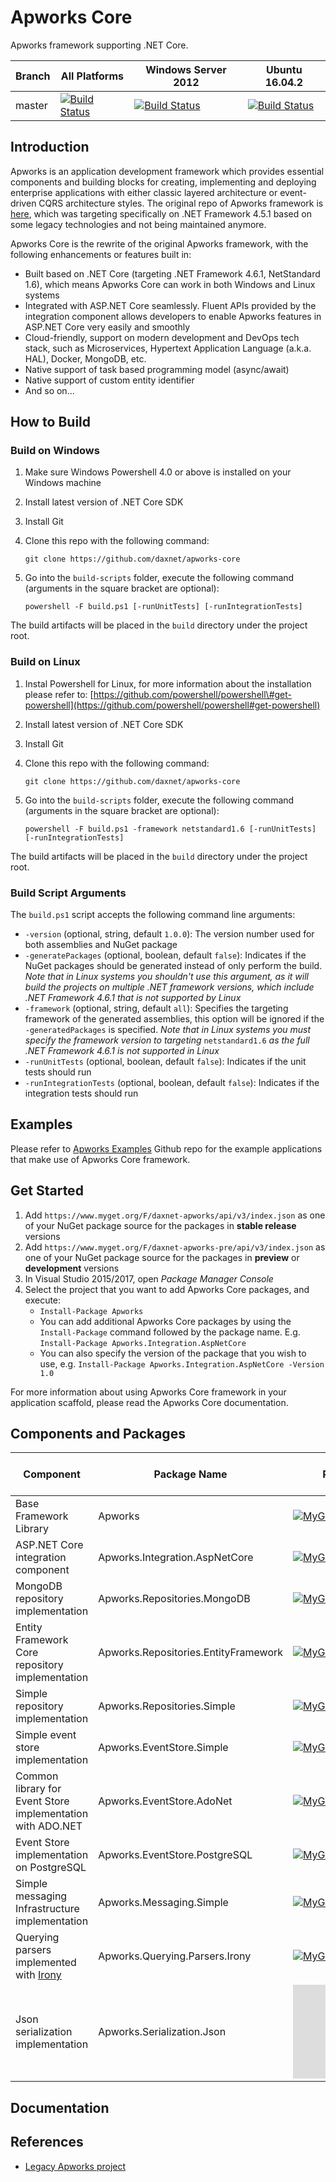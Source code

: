 # Apworks Core

Apworks framework supporting .NET Core.

| Branch | All Platforms | Windows Server 2012 | Ubuntu 16.04.2 |
| --- | --- | --- | --- |
| master | [![Build Status](http://daxnet-win-svr.eastasia.cloudapp.azure.com:8080/buildStatus/icon?job=apworks-core)](http://daxnet-win-svr.eastasia.cloudapp.azure.com:8080/view/apworks/job/apworks-core/) | [![Build Status](http://daxnet-win-svr.eastasia.cloudapp.azure.com:8080/buildStatus/icon?job=apworks-core-win)](http://daxnet-win-svr.eastasia.cloudapp.azure.com:8080/view/apworks/job/apworks-core-win/) | [![Build Status](http://daxnet-win-svr.eastasia.cloudapp.azure.com:8080/buildStatus/icon?job=apworks-core-ubuntu)](http://daxnet-win-svr.eastasia.cloudapp.azure.com:8080/view/apworks/job/apworks-core-ubuntu/) |

## Introduction

Apworks is an application development framework which provides essential components and building blocks for creating, implementing and deploying enterprise applications with either classic layered architecture or event-driven CQRS architecture styles. The original repo of Apworks framework is [here](https://github.com/daxnet/Apworks), which was targeting specifically on .NET Framework 4.5.1 based on some legacy technologies and not being maintained anymore.

Apworks Core is the rewrite of the original Apworks framework, with the following enhancements or features built in:

* Built based on .NET Core \(targeting .NET Framework 4.6.1, NetStandard 1.6\), which means Apworks Core can work in both Windows and Linux systems
* Integrated with ASP.NET Core seamlessly. Fluent APIs provided by the integration component allows developers to enable Apworks features in ASP.NET Core very easily and smoothly
* Cloud-friendly, support on modern development and DevOps tech stack, such as Microservices, Hypertext Application Language \(a.k.a. HAL\), Docker, MongoDB, etc.
* Native support of task based programming model \(async/await\)
* Native support of custom entity identifier
* And so on...

## How to Build

### Build on Windows

1. Make sure Windows Powershell 4.0 or above is installed on your Windows machine
2. Install latest version of .NET Core SDK
3. Install Git
4. Clone this repo with the following command:

   `git clone https://github.com/daxnet/apworks-core`

5. Go into the `build-scripts` folder, execute the following command \(arguments in the square bracket are optional\):

   `powershell -F build.ps1 [-runUnitTests] [-runIntegrationTests]`

The build artifacts will be placed in the `build` directory under the project root.

### Build on Linux

1. Instal Powershell for Linux, for more information about the installation please refer to: [https://github.com/powershell/powershell\#get-powershell](https://github.com/powershell/powershell#get-powershell)
2. Install latest version of .NET Core SDK
3. Install Git
4. Clone this repo with the following command:

   `git clone https://github.com/daxnet/apworks-core`

5. Go into the `build-scripts` folder, execute the following command \(arguments in the square bracket are optional\):

   `powershell -F build.ps1 -framework netstandard1.6 [-runUnitTests] [-runIntegrationTests]`

The build artifacts will be placed in the `build` directory under the project root.

### Build Script Arguments

The `build.ps1` script accepts the following command line arguments:

* `-version` \(optional, string, default `1.0.0`\): The version number used for both assemblies and NuGet package
* `-generatePackages` \(optional, boolean, default `false`\): Indicates if the NuGet packages should be generated instead of only perform the build. _Note that in Linux systems you shouldn't use this argument, as it will build the projects on multiple .NET framework versions, which include .NET Framework 4.6.1 that is not supported by Linux_
* `-framework` \(optional, string, default `all`\): Specifies the targeting framework of the generated assemblies, this option will be ignored if the `-generatedPackages` is specified. _Note that in Linux systems you must specify the framework version to targeting_ `netstandard1.6` _as the full .NET Framework 4.6.1 is not supported in Linux_
* `-runUnitTests` \(optional, boolean, default `false`\): Indicates if the unit tests should run
* `-runIntegrationTests` \(optional, boolean, default `false`\): Indicates if the integration tests should run

## Examples

Please refer to [Apworks Examples](https://github.com/daxnet/apworks-examples) Github repo for the example applications that make use of Apworks Core framework.

## Get Started

1. Add `https://www.myget.org/F/daxnet-apworks/api/v3/index.json` as one of your NuGet package source for the packages in **stable release** versions
2. Add `https://www.myget.org/F/daxnet-apworks-pre/api/v3/index.json` as one of your NuGet package source for the packages in **preview** or **development** versions
3. In Visual Studio 2015/2017, open _Package Manager Console_
4. Select the project that you want to add Apworks Core packages, and execute:
   * `Install-Package Apworks`
   * You can add additional Apworks Core packages by using the `Install-Package` command followed by the package name. E.g. `Install-Package Apworks.Integration.AspNetCore`
   * You can also specify the version of the package that you wish to use, e.g. `Install-Package Apworks.Integration.AspNetCore -Version 1.0`

For more information about using Apworks Core framework in your application scaffold, please read the Apworks Core documentation.

## Components and Packages

| Component | Package Name | Package Source \(preview\) | Package Source \(stable\) |
| --- | --- | --- | --- |
| Base Framework Library | Apworks | [![MyGet Badge](https://buildstats.info/myget/daxnet-apworks-pre/Apworks)](https://www.myget.org/feed/daxnet-apworks-pre/package/nuget/Apworks) | \(n/a\) |
| ASP.NET Core integration component | Apworks.Integration.AspNetCore | [![MyGet Badge](https://buildstats.info/myget/daxnet-apworks-pre/Apworks.Integration.AspNetCore)](https://www.myget.org/feed/daxnet-apworks-pre/package/nuget/Apworks.Integration.AspNetCore) | \(n/a\) |
| MongoDB repository implementation | Apworks.Repositories.MongoDB | [![MyGet Badge](https://buildstats.info/myget/daxnet-apworks-pre/Apworks.Repositories.MongoDB)](https://www.myget.org/feed/daxnet-apworks-pre/package/nuget/Apworks.Repositories.MongoDB) | \(n/a\) |
| Entity Framework Core repository implementation | Apworks.Repositories.EntityFramework | [![MyGet Badge](https://buildstats.info/myget/daxnet-apworks-pre/Apworks.Repositories.EntityFramework)](https://www.myget.org/feed/daxnet-apworks-pre/package/nuget/Apworks.Repositories.EntityFramework) | \(n/a\) |
| Simple repository implementation | Apworks.Repositories.Simple | [![MyGet Badge](https://buildstats.info/myget/daxnet-apworks-pre/Apworks.Repositories.Simple)](https://www.myget.org/feed/daxnet-apworks-pre/package/nuget/Apworks.Repositories.Simple) | \(n/a\) |
| Simple event store implementation | Apworks.EventStore.Simple | [![MyGet Badge](https://buildstats.info/myget/daxnet-apworks-pre/Apworks.EventStore.Simple)](https://www.myget.org/feed/daxnet-apworks-pre/package/nuget/Apworks.EventStore.Simple) | \(n/a\) |
| Common library for Event Store implementation with ADO.NET | Apworks.EventStore.AdoNet | [![MyGet Badge](https://buildstats.info/myget/daxnet-apworks-pre/Apworks.EventStore.AdoNet)](https://www.myget.org/feed/daxnet-apworks-pre/package/nuget/Apworks.EventStore.AdoNet) | \(n/a\) |
| Event Store implementation on PostgreSQL | Apworks.EventStore.PostgreSQL | [![MyGet Badge](https://buildstats.info/myget/daxnet-apworks-pre/Apworks.EventStore.PostgreSQL)](https://www.myget.org/feed/daxnet-apworks-pre/package/nuget/Apworks.EventStore.PostgreSQL) | \(n/a\) |
| Simple messaging Infrastructure implementation | Apworks.Messaging.Simple | [![MyGet Badge](https://buildstats.info/myget/daxnet-apworks-pre/Apworks.Messaging.Simple)](https://www.myget.org/feed/daxnet-apworks-pre/package/nuget/Apworks.Messaging.Simple) | \(n/a\) |
| Querying parsers implemented with [Irony](https://github.com/daxnet/Irony) | Apworks.Querying.Parsers.Irony | [![MyGet Badge](https://buildstats.info/myget/daxnet-apworks-pre/Apworks.Querying.Parsers.Irony)](https://www.myget.org/feed/daxnet-apworks-pre/package/nuget/Apworks.Querying.Parsers.Irony) | \(n/a\) |
| Json serialization implementation | Apworks.Serialization.Json | [![MyGet Badge](https://buildstats.info/myget/daxnet-apworks-pre/Apworks.Serialization.Json)](https://www.myget.org/feed/daxnet-apworks-pre/package/nuget/Apworks.Serialization.Json) | \(n/a\) |

## Documentation



## References

* [Legacy Apworks project](https://github.com/daxnet/apworks)

